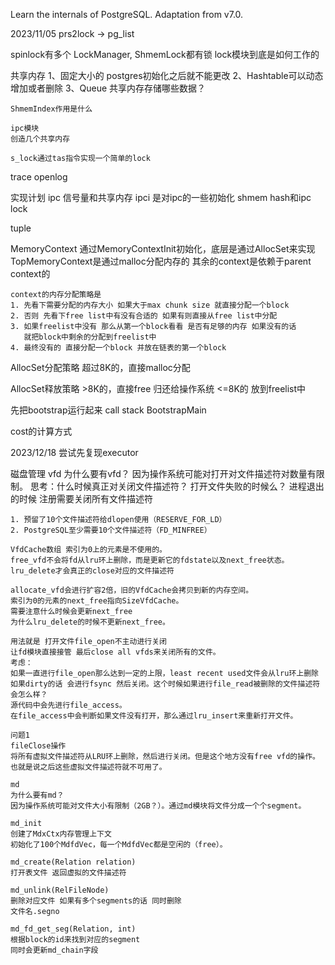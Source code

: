 Learn the internals of PostgreSQL.
Adaptation from v7.0.

2023/11/05
prs2lock -> pg_list

spinlock有多个 LockManager, ShmemLock都有锁
lock模块到底是如何工作的

共享内存
    1、固定大小的 postgres初始化之后就不能更改
    2、Hashtable可以动态增加或者删除
    3、Queue
    共享内存存储哪些数据？

    ShmemIndex作用是什么

    ipc模块
    创造几个共享内存

    s_lock通过tas指令实现一个简单的lock

trace
    openlog


实现计划
    ipc   信号量和共享内存
    ipci  是对ipc的一些初始化
    shmem hash和ipc 
    lock


tuple

MemoryContext
    通过MemoryContextInit初始化，底层是通过AllocSet来实现
    TopMemoryContext是通过malloc分配内存的
    其余的context是依赖于parent context的

    context的内存分配策略是
    1. 先看下需要分配的内存大小 如果大于max chunk size 就直接分配一个block
    2. 否则 先看下free list中有没有合适的 如果有则直接从free list中分配
    3. 如果freelist中没有 那么从第一个block看看 是否有足够的内存 如果没有的话
       就把block中剩余的分配到freelist中
    4. 最终没有的 直接分配一个block 并放在链表的第一个block

AllocSet分配策略
    超过8K的，直接malloc分配

AllocSet释放策略
    >8K的，直接free 归还给操作系统
    <=8K的 放到freelist中


先把bootstrap运行起来
call stack
    BootstrapMain

cost的计算方式


2023/12/18
尝试先复现executor



磁盘管理
    vfd
    为什么要有vfd？
    因为操作系统可能对打开对文件描述符对数量有限制。
    思考：什么时候真正对关闭文件描述符？
    打开文件失败的时候么？
    进程退出的时候 注册需要关闭所有文件描述符

    1. 预留了10个文件描述符给dlopen使用（RESERVE_FOR_LD）
    2. PostgreSQL至少需要10个文件描述符（FD_MINFREE）

    VfdCache数组 索引为0上的元素是不使用的。
    free_vfd不会将fd从lru环上删除，而是更新它的fdstate以及next_free状态。
    lru_delete才会真正的close对应的文件描述符

    allocate_vfd会进行扩容2倍，旧的VfdCache会拷贝到新的内存空间。
    索引为0的元素的next_free指向SizeVfdCache。
    需要注意什么时候会更新next_free
    为什么lru_delete的时候不更新next_free。

    用法就是 打开文件file_open不主动进行关闭
    让fd模块直接接管 最后close all vfds来关闭所有的文件。
    考虑：
    如果一直进行file_open那么达到一定的上限，least recent used文件会从lru环上删除
    如果dirty的话 会进行fsync 然后关闭。这个时候如果进行file_read被删除的文件描述符
    会怎么样？
    源代码中会先进行file_access。
    在file_access中会判断如果文件没有打开，那么通过lru_insert来重新打开文件。

    问题1
    fileClose操作
    将所有虚拟文件描述符从LRU环上删除，然后进行关闭。但是这个地方没有free vfd的操作。
    也就是说之后这些虚拟文件描述符就不可用了。

    md
    为什么要有md？
    因为操作系统可能对文件大小有限制（2GB？）。通过md模块将文件分成一个个segment。
    
    md_init
    创建了MdxCtx内存管理上下文
    初始化了100个MdfdVec，每一个MdfdVec都是空闲的（free）。

    md_create(Relation relation)
    打开表文件 返回虚拟的文件描述符
    
    md_unlink(RelFileNode)
    删除对应文件 如果有多个segments的话 同时删除
    文件名.segno

    md_fd_get_seg(Relation, int)
    根据block的id来找到对应的segment
    同时会更新md_chain字段